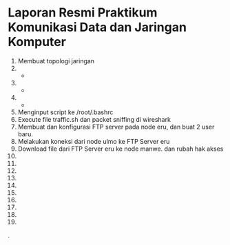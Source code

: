 # Laporan Resmi Praktikum Komunikasi Data dan Jaringan Komputer
1. Membuat topologi jaringan
2. -
3. -
4. -
5. Menginput script ke /root/.bashrc 
6. Execute file traffic.sh dan packet sniffing di wireshark
7. Membuat dan konfigurasi FTP server pada node eru, dan buat 2 user baru.
8. Melakukan koneksi dari node ulmo ke FTP Server eru
9. Download file dari FTP Server eru ke node manwe. dan rubah hak akses
10.
11.
12.
13.
14.
15.
16.
17.
18.
19.
   .
